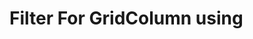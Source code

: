 # Filter For GridColumn using <Template>

## Question

**Tim** asked on 28 May 2021

We have a grid as the snippet below. I can't figure out how to put a FilterMenu on the Template(d) columns. The Filter shows up for the "Id" column, which is just a field. Is it possible to have a filter menu for the columns which are Template? <TelerikGrid Data="@_vehicleParts" Pageable="true" Sortable="true" FilterMode="Telerik.Blazor.GridFilterMode.FilterMenu" Resizable="true" Reorderable="true" PageSize="20" Navigable="true" OnRead=@OnVehiclePartsRead TotalCount="@TotalCount"> <GridColumns> <GridColumn Width="10%" Field="Id" /> <GridColumn Width="10%" Title="Year"> <Template Context="vehiclePartCtx"> @{
if (vehiclePartCtx is VehiclePart { BaseVehicle: { } } vehiclePart)
{ <span> @vehiclePart.BaseVehicle.YearId </span> }
else
{ <span>??? </span> }
} </Template> </GridColumn>

### Response

**Paul Wood** commented on 11 Jan 2022

I have a very similar scenario where I'd like to search by a field in a ForeignKey related model. <GridColumn Title="Client Name" Field="@nameof(WebInvoice.Booking.Client.ClientName)"> <Template> @{
var item=context as WebInvoice;
@(item.Booking.Client.ClientName)
} </Template> </GridColumn> The data is available from the database in the query that populates the model (as it shows in the Template) so I would have thought I should be able to search by it as well but instead I get an error: System.NullReferenceException: Object reference not set to an instance of an object. at Telerik.Blazor.Components.Common.Filters.FilterList.TelerikFilterList.GetFilterOperators() which suggests it can't find the data in the model. Changing the top level model to incorporate this related field is of course theoretically possible, but would be a complete pain and wrecks how the EF Core data layer works. Surely this would be a very common requirement? Is there no other workaround?

### Response

**Timothy J** commented on 11 Jan 2022

I think I can help you, but I've had a few drinks. Can you provide more details? What is your controller expecting and returning?

## Answer

**Dimo** answered on 28 May 2021

Hello Timothy, Column filtering, sorting and editing depends on the column Field. Without it, the Grid doesn't know which data to use for these data operations and what is the data type (i.e. what filtering component and operators to use). The Field property for template columns is set in the same way as for non-templated columns. Afterwards, you can still use any other field in the template. [https://demos.telerik.com/blazor-ui/grid/templates](https://demos.telerik.com/blazor-ui/grid/templates) [https://docs.telerik.com/blazor-ui/components/grid/templates/column](https://docs.telerik.com/blazor-ui/components/grid/templates/column) Regards, Dimo Progress Telerik

### Response

**Timothy J** commented on 28 May 2021

>>column Field. Without it, the Grid doesn't know which data to use <<Sure, I was hoping there was some event where we could handle the filtering if not using a field.

### Response

**Dimo** commented on 28 May 2021

Well, I am afraid there is no such event. Even the filter template for the column requires a Field, otherwise it will not render. Out of curiosity, can you describe your use case and why you prefer not to define a Field for the template column?

### Response

**Timothy J** commented on 28 May 2021

Sure, I am trying to filter on a property that is off of the main model, for example Year in the above code

### Response

**Dimo** commented on 31 May 2021

I see. Well, I can only suggest that you create a grid model that includes the base vehicle's year and then you will be able to set it as a field and filter by it. I assume you have already considered that and I hope it is an acceptable.

### Response

**Kevin** commented on 25 May 2022

Is there any reason the filter can't just use the data in the cell itself to filter by? Especially in the case of templates where you'd think that would be the expectation.

### Response

**Dimo** commented on 30 May 2022

@Kevin - Grid data operations rely on strongly-typed model properties. This approach allows a non-ambiguous method for filtering and sorting. Column templates add some important challenges - the data type of the content becomes ambiguous the template content may not be suitable for filtering at all (e.g. an image, a child component, etc.) Even if the above two limitations are resolved by additional column properties, the Grid will still have to extract the template content from the UI, and generate a new data collection to work with it in the business layer. Last but not least, filtering itself is not done by the Grid component (even when it's databound via the Data parameter). The desired functionality will require tight coupling between parts of our product, which are detached as a fundamental software design decision. Custom filtering is possible and easier to implement by the developer via the OnRead event, the Grid State and/or filter templates. Here is a related Grid search example that shows how to create custom filter descriptors in the Grid state.
